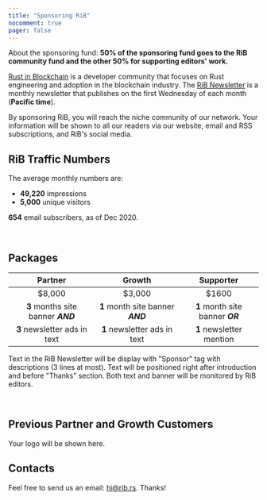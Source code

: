 ```yaml
---
title: "Sponsoring RiB"
nocomment: true
pager: false
---
```


About the sponsoring fund:
**50% of the sponsoring fund goes to the RiB community fund
and the other 50% for supporting editors' work.**

[Rust in Blockchain](https://rustinblockchain.org) is a developer community
that focuses on Rust engineering and adoption in the blockchain industry.
The [RiB Newsletter](/newsletters) is a monthly newsletter that publishes on
the first Wednesday of each month (**Pacific time**).

By sponsoring RiB, you will reach the niche community of our network.
Your information will be shown to all our readers via our website,
email and RSS subscriptions, and RiB's social media.

## RiB Traffic Numbers

The average monthly numbers are:
- **49,220** impressions  
- **5,000** unique visitors

**654** email subscribers, as of Dec 2020.

&nbsp;

## Packages

 Partner                           | Growth                            | Supporter
:---------------------------------:|:---------------------------------:|:--------------------------------:
            $8,000                 |             $3,000                |             $1600
**3** months site banner **_AND_** | **1** month site banner **_AND_** | **1** month site banner **_OR_** 
**3** newsletter ads in text       | **1** newsletter ads in text      | **1** newsletter mention


Text in the RiB Newsletter will be display with "Sponsor" tag
with descriptions (3 lines at most).
Text will be positioned right after introduction and before "Thanks" section.
Both text and banner will be monitored by RiB editors.

&nbsp;

## Previous Partner and Growth Customers

Your logo will be shown here.

## Contacts

Feel free to send us an email: hi@rib.rs. Thanks!
